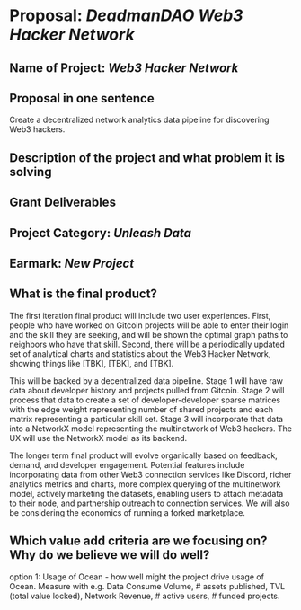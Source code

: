 # Proposal: *DeadmanDAO Web3 Hacker Network*

## Name of Project: *Web3 Hacker Network*

## Proposal in one sentence

Create a decentralized network analytics data pipeline for discovering Web3 hackers.

## Description of the project and what problem it is solving

## Grant Deliverables

## Project Category: *Unleash Data*

## Earmark: *New Project*

## What is the final product?

The first iteration final product will include two user experiences. First, people who have worked on Gitcoin projects will be able to enter their login and the skill they are seeking, and will be shown the optimal graph paths to neighbors who have that skill. Second, there will be a periodically updated set of analytical charts and statistics about the Web3 Hacker Network, showing things like [TBK], [TBK], and [TBK].

This will be backed by a decentralized data pipeline. Stage 1 will have raw data about developer history and projects pulled from Gitcoin. Stage 2 will process that data to create a set of developer-developer sparse matrices with the edge weight representing number of shared projects and each matrix representing a particular skill set. Stage 3 will incorporate that data into a NetworkX model representing the multinetwork of Web3 hackers. The UX will use the NetworkX model as its backend.

The longer term final product will evolve organically based on feedback, demand, and developer engagement. Potential features include incorporating data from other Web3 connection services like Discord, richer analytics metrics and charts, more complex querying of the multinetwork model, actively marketing the datasets, enabling users to attach metadata to their node, and partnership outreach to connection services. We will also be considering the economics of running a forked marketplace.

## Which value add criteria are we focusing on? Why do we believe we will do well?

option 1: Usage of Ocean - how well might the project drive usage of Ocean. Measure with e.g. Data Consume Volume, # assets published, TVL (total value locked), Network Revenue, # active users, # funded projects.